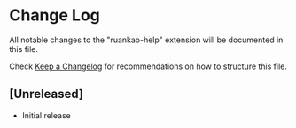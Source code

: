 # Change Log

All notable changes to the "ruankao-help" extension will be documented in this file.

Check [Keep a Changelog](http://keepachangelog.com/) for recommendations on how to structure this file.

## [Unreleased]

- Initial release